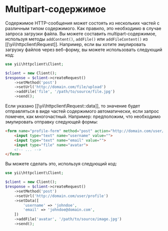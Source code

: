 Multipart-содержимое
==================

Содержимое HTTP-сообщения может состоять из нескольких частей с различным типом содержимого. Как правило, это необходимо 
в случае запроса загрузки файла. Вы можете составить multipart-содержимое, используя методы `addContent()`, `addFile()` или
`addFileContent()` из [[\yii\httpclient\Request]].
Например, если вы хотите эмулировать загрузку файлов через веб-форму, вы можете использовать следующий код:

```php
use yii\httpclient\Client;

$client = new Client();
$response = $client->createRequest()
    ->setMethod('post')
    ->setUrl('http://domain.com/file/upload')
    ->addFile('file', '/path/to/source/file.jpg')
    ->send();
```

Если указано [[\yii\httpclient\Request::data]], то значение будет отправляться в виде частей содержимого автоматически, 
если запрос помечен, как многочастный.
Например: предположим, что необходимо эмулировать отправку следующей формы:

```html
<form name="profile-form" method="post" action="http://domain.com/user/profile" enctype="multipart/form-data">
    <input type="text" name="username" value="">
    <input type="text" name="email" value="">
    <input type="file" name="avatar">
    <!-- ... -->
</form>
```

Вы можете сделать это, используя следующий код:

```php
use yii\httpclient\Client;

$client = new Client();
$response = $client->createRequest()
    ->setMethod('post')
    ->setUrl('http://domain.com/user/profile')
    ->setData([
        'username' => 'johndoe',
        'email' => 'johndoe@domain.com',
    ])
    ->addFile('avatar', '/path/to/source/image.jpg')
    ->send();
```
